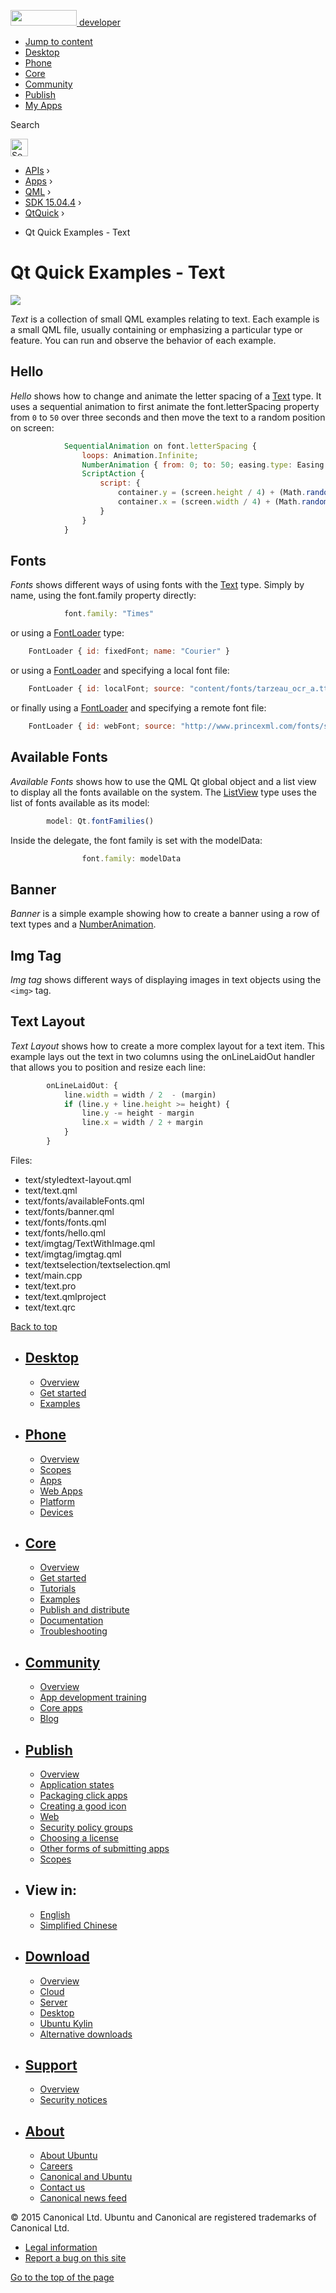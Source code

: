 <a href="https://developer.ubuntu.com/" class="logo-ubuntu"><img src="https://developer.ubuntu.com/assets/sites/ubuntu/latest/u/img/logos/logo-ubuntu-orange.svg" width="106" height="25" /> <span>developer</span></a>

-   [Jump to content](index.html#main-content)
-   [Desktop](https://developer.ubuntu.com/en/desktop/)
-   [Phone](https://developer.ubuntu.com/en/phone/)
-   [Core](https://developer.ubuntu.com/core)
-   [Community](https://developer.ubuntu.com/en/community/)
-   [Publish](https://developer.ubuntu.com/en/publish/)
-   [My Apps](https://myapps.developer.ubuntu.com/)

Search

<img src="https://developer.ubuntu.com/assets/sites/ubuntu/latest/u/img/search-white.svg" alt="Search" height="28" />

-   [APIs](../../../../index.html) ›
-   [Apps](../../../index.html) ›
-   [QML](../../index.html) ›
-   <a href="../index.html" class="sub-nav-item">SDK 15.04.4</a> ›
-   <a href="../QtQuick/index.html" class="sub-nav-item">QtQuick</a> ›

<!-- -->

-   Qt Quick Examples - Text

Qt Quick Examples - Text
========================

<span class="subtitle"></span>
<span id="details"></span>
![](https://developer.ubuntu.com/static/devportal_uploaded/ab988423-f3d2-4f76-9ebb-65904e30935c-api/apps/qml/sdk-15.04.4/qtquick-text-example/images/qml-text-example.png)

*Text* is a collection of small QML examples relating to text. Each example is a small QML file, usually containing or emphasizing a particular type or feature. You can run and observe the behavior of each example.

<span id="hello"></span>
Hello
-----

*Hello* shows how to change and animate the letter spacing of a [Text](../QtQuick.qtquick-releasenotes/index.html#text) type. It uses a sequential animation to first animate the font.letterSpacing property from `0` to `50` over three seconds and then move the text to a random position on screen:

``` qml
            SequentialAnimation on font.letterSpacing {
                loops: Animation.Infinite;
                NumberAnimation { from: 0; to: 50; easing.type: Easing.InQuad; duration: 3000 }
                ScriptAction {
                    script: {
                        container.y = (screen.height / 4) + (Math.random() * screen.height / 2)
                        container.x = (screen.width / 4) + (Math.random() * screen.width / 2)
                    }
                }
            }
```

<span id="fonts"></span>
Fonts
-----

*Fonts* shows different ways of using fonts with the [Text](../QtQuick.qtquick-releasenotes/index.html#text) type. Simply by name, using the font.family property directly:

``` qml
            font.family: "Times"
```

or using a [FontLoader](../QtQuick.FontLoader/index.html) type:

``` qml
    FontLoader { id: fixedFont; name: "Courier" }
```

or using a [FontLoader](../QtQuick.FontLoader/index.html) and specifying a local font file:

``` qml
    FontLoader { id: localFont; source: "content/fonts/tarzeau_ocr_a.ttf" }
```

or finally using a [FontLoader](../QtQuick.FontLoader/index.html) and specifying a remote font file:

``` qml
    FontLoader { id: webFont; source: "http://www.princexml.com/fonts/steffmann/Starburst.ttf" }
```

<span id="available-fonts"></span>
Available Fonts
---------------

*Available Fonts* shows how to use the QML Qt global object and a list view to display all the fonts available on the system. The [ListView](../QtQuick.ListView/index.html) type uses the list of fonts available as its model:

``` qml
        model: Qt.fontFamilies()
```

Inside the delegate, the font family is set with the modelData:

``` qml
                font.family: modelData
```

<span id="banner"></span>
Banner
------

*Banner* is a simple example showing how to create a banner using a row of text types and a [NumberAnimation](../QtQuick.NumberAnimation/index.html).

<span id="img-tag"></span>
Img Tag
-------

*Img tag* shows different ways of displaying images in text objects using the `<img>` tag.

<span id="text-layout"></span>
Text Layout
-----------

*Text Layout* shows how to create a more complex layout for a text item. This example lays out the text in two columns using the onLineLaidOut handler that allows you to position and resize each line:

``` qml
        onLineLaidOut: {
            line.width = width / 2  - (margin)
            if (line.y + line.height >= height) {
                line.y -= height - margin
                line.x = width / 2 + margin
            }
        }
```

Files:

-   text/styledtext-layout.qml
-   text/text.qml
-   text/fonts/availableFonts.qml
-   text/fonts/banner.qml
-   text/fonts/fonts.qml
-   text/fonts/hello.qml
-   text/imgtag/TextWithImage.qml
-   text/imgtag/imgtag.qml
-   text/textselection/textselection.qml
-   text/main.cpp
-   text/text.pro
-   text/text.qmlproject
-   text/text.qrc

[Back to top](index.html#)

-   [Desktop](https://developer.ubuntu.com/en/desktop/)
    ---------------------------------------------------

    -   [Overview](https://developer.ubuntu.com/en/desktop/)
    -   [Get started](http://snapcraft.io/?utm_source=developer.ubuntu.com&utm_medium=devportal&utm_term=snaps%20snapcraft%20desktop&utm_content=menu&utm_campaign=duc_snappers)
    -   [Examples](https://github.com/ubuntu/snappy-playpen)

-   [Phone](https://developer.ubuntu.com/en/phone/)
    -----------------------------------------------

    -   [Overview](https://developer.ubuntu.com/en/phone/)
    -   [Scopes](https://developer.ubuntu.com/en/phone/scopes/)
    -   [Apps](https://developer.ubuntu.com/en/phone/apps/)
    -   [Web Apps](https://developer.ubuntu.com/en/phone/web/)
    -   [Platform](https://developer.ubuntu.com/en/phone/platform/)
    -   [Devices](https://developer.ubuntu.com/en/phone/devices/)

-   [Core](https://developer.ubuntu.com/core)
    -----------------------------------------

    -   [Overview](https://developer.ubuntu.com/core)
    -   [Get started](https://developer.ubuntu.com/core/get-started)
    -   [Tutorials](https://developer.ubuntu.com/core/tutorials)
    -   [Examples](https://developer.ubuntu.com/core/examples)
    -   [Publish and distribute](https://developer.ubuntu.com/core/publish-and-distribute)
    -   [Documentation](https://developer.ubuntu.com/core/documentation)
    -   [Troubleshooting](https://developer.ubuntu.com/core/troubleshooting)

-   [Community](https://developer.ubuntu.com/en/community/)
    -------------------------------------------------------

    -   [Overview](https://developer.ubuntu.com/en/community/)
    -   [App development training](https://developer.ubuntu.com/en/community/training/)
    -   [Core apps](https://developer.ubuntu.com/en/community/core-apps/)
    -   [Blog](https://developer.ubuntu.com/en/community/blog/)

-   [Publish](https://developer.ubuntu.com/en/publish/)
    ---------------------------------------------------

    -   [Overview](https://developer.ubuntu.com/en/publish/)
    -   [Application states](https://developer.ubuntu.com/en/publish/application-states/)
    -   [Packaging click apps](https://developer.ubuntu.com/en/publish/packaging-click-apps/)
    -   [Creating a good icon](https://developer.ubuntu.com/en/publish/creating-a-good-icon/)
    -   [Web](https://developer.ubuntu.com/en/publish/web/)
    -   [Security policy groups](https://developer.ubuntu.com/en/publish/security-policy-groups/)
    -   [Choosing a license](https://developer.ubuntu.com/en/publish/choosing-a-license/)
    -   [Other forms of submitting apps](https://developer.ubuntu.com/en/publish/other-forms-of-submitting-apps/)
    -   [Scopes](https://developer.ubuntu.com/en/publish/scopes/)

-   View in:
    --------

    -   [English](index.html "Change to language: English")
    -   [Simplified Chinese](index.html "Change to language: Simplified Chinese")

-   [Download](http://ubuntu.com/download/)
    ---------------------------------------

    -   [Overview](http://ubuntu.com/download)
    -   [Cloud](http://ubuntu.com/download/cloud)
    -   [Server](http://ubuntu.com/download/server)
    -   [Desktop](http://ubuntu.com/download/desktop)
    -   [Ubuntu Kylin](http://ubuntu.com/download/ubuntu-kylin)
    -   [Alternative downloads](http://ubuntu.com/download/alternative-downloads)

-   [Support](http://ubuntu.com/support/)
    -------------------------------------

    -   [Overview](http://ubuntu.com/support)
    -   [Security notices](http://www.ubuntu.com/usn/)

-   [About](http://ubuntu.com/about/)
    ---------------------------------

    -   [About Ubuntu](http://ubuntu.com/about/about-ubuntu)
    -   [Careers](http://www.canonical.com/careers)
    -   [Canonical and Ubuntu](http://ubuntu.com/about/canonical-and-ubuntu)
    -   [Contact us](http://ubuntu.com/about/contact-us)
    -   [Canonical news feed](http://insights.ubuntu.com/feed/)

© 2015 Canonical Ltd. Ubuntu and Canonical are registered trademarks of Canonical Ltd.

-   [Legal information](http://www.ubuntu.com/legal)
-   [Report a bug on this site](https://bugs.launchpad.net/developer-ubuntu-com/)

<span class="accessibility-aid">[Go to the top of the page](index.html#)</span>
